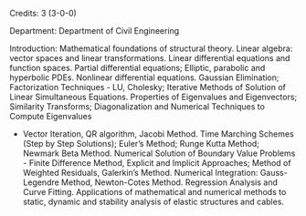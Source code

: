 Credits: 3 (3-0-0)

Department: Department of Civil Engineering

Introduction: Mathematical foundations of structural theory. Linear algebra: vector spaces and linear transformations. Linear differential equations and function spaces. Partial differential equations; Elliptic, parabolic and hyperbolic PDEs. Nonlinear differential equations. Gaussian Elimination; Factorization Techniques - LU, Cholesky; Iterative Methods of Solution of Linear Simultaneous Equations. Properties of Eigenvalues and Eigenvectors; Similarity Transforms; Diagonalization and Numerical Techniques to Compute Eigenvalues
- Vector Iteration, QR algorithm, Jacobi Method. Time Marching Schemes (Step by Step Solutions); Euler’s Method; Runge Kutta Method; Newmark Beta Method. Numerical Solution of Boundary Value Problems - Finite Difference Method, Explicit and Implicit Approaches; Method of Weighted Residuals, Galerkin’s Method. Numerical Integration: Gauss- Legendre Method, Newton-Cotes Method. Regression Analysis and Curve Fitting. Applications of mathematical and numerical methods to static, dynamic and stability analysis of elastic structures and cables.